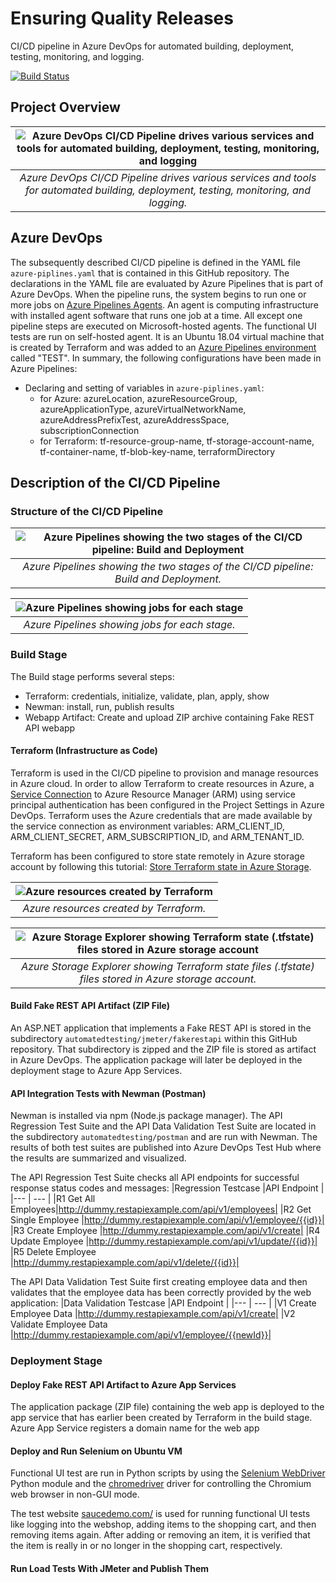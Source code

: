 # Ensuring Quality Releases
CI/CD pipeline in Azure DevOps for automated building, deployment, testing, monitoring, and logging.

[![Build Status](https://dev.azure.com/Agaupmann0652/CICD-Automated-Testing/_apis/build/status/andreas-31.cicd-automated-testing?branchName=main)](https://dev.azure.com/Agaupmann0652/CICD-Automated-Testing/_build/latest?definitionId=3&branchName=main)

## Project Overview
| ![Azure DevOps CI/CD Pipeline drives various services and tools for automated building, deployment, testing, monitoring, and logging](https://user-images.githubusercontent.com/20167788/119121028-39be4e80-ba2d-11eb-9156-18ab7a2c11b5.png) | 
|:--:| 
| *Azure DevOps CI/CD Pipeline drives various services and tools for automated building, deployment, testing, monitoring, and logging.* |

## Azure DevOps
The subsequently described CI/CD pipeline is defined in the YAML file ```azure-piplines.yaml``` that is contained in this GitHub repository. The declarations in the YAML file are evaluated by Azure Pipelines that is part of Azure DevOps. When the pipeline runs, the system begins to run one or more jobs on [Azure Pipelines Agents](https://docs.microsoft.com/en-us/azure/devops/pipelines/agents/agents). An agent is computing infrastructure with installed agent software that runs one job at a time. All except one pipeline steps are executed on Microsoft-hosted agents. The functional UI tests are run on self-hosted agent. It is an Ubuntu 18.04 virtual machine that is created by Terraform and was added to an [Azure Pipelines environment](https://docs.microsoft.com/en-us/azure/devops/pipelines/process/environments) called "TEST". In summary, the following configurations have been made in Azure Pipelines:
- Declaring and setting of variables in ```azure-piplines.yaml```:
  * for Azure: azureLocation, azureResourceGroup, azureApplicationType, azureVirtualNetworkName, azureAddressPrefixTest, azureAddressSpace, subscriptionConnection
  * for Terraform: tf-resource-group-name, tf-storage-account-name, tf-container-name, tf-blob-key-name, terraformDirectory

## Description of the CI/CD Pipeline
### Structure of the CI/CD Pipeline

| ![Azure Pipelines showing the two stages of the CI/CD pipeline: Build and Deployment](https://user-images.githubusercontent.com/20167788/119217972-156e7a80-bade-11eb-8552-bb91812958fa.PNG) | 
|:--:| 
| *Azure Pipelines showing the two stages of the CI/CD pipeline: Build and Deployment.* |

| ![Azure Pipelines showing jobs for each stage](https://user-images.githubusercontent.com/20167788/119217974-16071100-bade-11eb-9ab2-a1c285e4f307.PNG) | 
|:--:| 
| *Azure Pipelines showing jobs for each stage.* |

### Build Stage
The Build stage performs several steps:
- Terraform: credentials, initialize, validate, plan, apply, show
- Newman: install, run, publish results
- Webapp Artifact: Create and upload ZIP archive containing Fake REST API webapp
#### Terraform (Infrastructure as Code)
Terraform is used in the CI/CD pipeline to provision and manage resources in Azure cloud. In order to allow Terraform to create resources in Azure, a [Service Connection](https://docs.microsoft.com/en-us/azure/devops/pipelines/library/service-endpoints?view=azure-devops&tabs=yaml) to Azure Resource Manager (ARM) using service principal authentication has been configured in the Project Settings in Azure DevOps. Terraform uses the Azure credentials that are made available by the service connection as environment variables: ARM_CLIENT_ID, ARM_CLIENT_SECRET, ARM_SUBSCRIPTION_ID, and ARM_TENANT_ID.

Terraform has been configured to store state remotely in Azure storage account by following this tutorial: [Store Terraform state in Azure Storage](https://docs.microsoft.com/en-us/azure/developer/terraform/store-state-in-azure-storage).

| ![Azure resources created by Terraform](https://user-images.githubusercontent.com/20167788/119124719-45ac0f80-ba31-11eb-80cd-02068b97e80f.PNG) | 
|:--:| 
| *Azure resources created by Terraform.* |

| ![Azure Storage Explorer showing Terraform state (.tfstate) files stored in Azure storage account](https://user-images.githubusercontent.com/20167788/119124722-4644a600-ba31-11eb-8f1d-eda3bdceca4c.PNG) | 
|:--:| 
| *Azure Storage Explorer showing Terraform state files (.tfstate) files stored in Azure storage account.* |

#### Build Fake REST API Artifact (ZIP File)
An ASP.NET application that implements a Fake REST API is stored in the subdirectory ```automatedtesting/jmeter/fakerestapi``` within this GitHub repository. That subdirectory is zipped and the ZIP file is stored as artifact in Azure DevOps. The application package will later be deployed in the deployment stage to Azure App Services.

#### API Integration Tests with Newman (Postman)
Newman is installed via npm (Node.js package manager). The API Regression Test Suite and the API Data Validation Test Suite are located in the subdirectory ```automatedtesting/postman``` and are run with Newman. The results of both test suites are published into Azure DevOps Test Hub where the results are summarized and visualized.

The API Regression Test Suite checks all API endpoints for successful response status codes and messages:
|Regression Testcase |API Endpoint |
|--- | --- |
|R1 Get All Employees|http://dummy.restapiexample.com/api/v1/employees|
|R2 Get Single Employee |http://dummy.restapiexample.com/api/v1/employee/{{id}}|
|R3 Create Employee |http://dummy.restapiexample.com/api/v1/create|
|R4 Update Employee |http://dummy.restapiexample.com/api/v1/update/{{id}}|
|R5 Delete Employee |http://dummy.restapiexample.com/api/v1/delete/{{id}}|

The API Data Validation Test Suite first creating employee data and then validates that the employee data has been correctly provided by the web application:
|Data Validation Testcase |API Endpoint |
|--- | --- |
|V1 Create Employee Data |http://dummy.restapiexample.com/api/v1/create|
|V2 Validate Employee Data |http://dummy.restapiexample.com/api/v1/employee/{{newId}}|

### Deployment Stage
#### Deploy Fake REST API Artifact to Azure App Services
The application package (ZIP file) containing the web app is deployed to the app service that has earlier been created by Terraform in the build stage. Azure App Service registers a domain name for the web app 

#### Deploy and Run Selenium on Ubuntu VM
Functional UI test are run in Python scripts by using the [Selenium WebDriver](https://pypi.org/project/selenium/) Python module and the [chromedriver](https://sites.google.com/a/chromium.org/chromedriver/downloads) driver for controlling the Chromium web browser in non-GUI mode.

The test website [saucedemo.com/](https://www.saucedemo.com/) is used for running functional UI tests like logging into the webshop, adding items to the shopping cart, and then removing items again. After adding or removing an item, it is verified that the item is really in or no longer in the shopping cart, respectively.

#### Run Load Tests With JMeter and Publish Them
